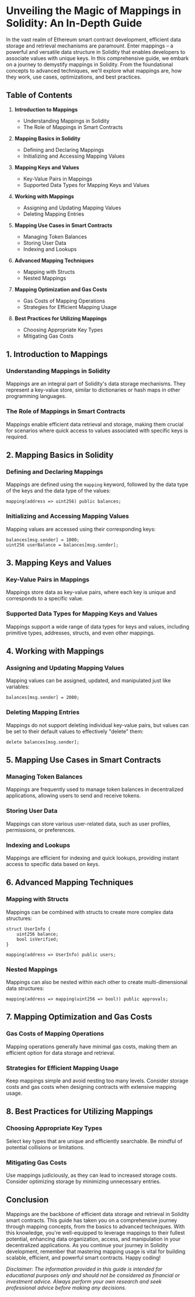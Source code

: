 # Unveiling the Magic of Mappings in Solidity: An In-Depth Guide

In the vast realm of Ethereum smart contract development, efficient data storage and retrieval mechanisms are paramount. Enter mappings – a powerful and versatile data structure in Solidity that enables developers to associate values with unique keys. In this comprehensive guide, we embark on a journey to demystify mappings in Solidity. From the foundational concepts to advanced techniques, we'll explore what mappings are, how they work, use cases, optimizations, and best practices.

## Table of Contents

1. **Introduction to Mappings**
   - Understanding Mappings in Solidity
   - The Role of Mappings in Smart Contracts

2. **Mapping Basics in Solidity**
   - Defining and Declaring Mappings
   - Initializing and Accessing Mapping Values

3. **Mapping Keys and Values**
   - Key-Value Pairs in Mappings
   - Supported Data Types for Mapping Keys and Values

4. **Working with Mappings**
   - Assigning and Updating Mapping Values
   - Deleting Mapping Entries

5. **Mapping Use Cases in Smart Contracts**
   - Managing Token Balances
   - Storing User Data
   - Indexing and Lookups

6. **Advanced Mapping Techniques**
   - Mapping with Structs
   - Nested Mappings

7. **Mapping Optimization and Gas Costs**
   - Gas Costs of Mapping Operations
   - Strategies for Efficient Mapping Usage

8. **Best Practices for Utilizing Mappings**
   - Choosing Appropriate Key Types
   - Mitigating Gas Costs

## 1. Introduction to Mappings

### Understanding Mappings in Solidity

Mappings are an integral part of Solidity's data storage mechanisms. They represent a key-value store, similar to dictionaries or hash maps in other programming languages.

### The Role of Mappings in Smart Contracts

Mappings enable efficient data retrieval and storage, making them crucial for scenarios where quick access to values associated with specific keys is required.

## 2. Mapping Basics in Solidity

### Defining and Declaring Mappings

Mappings are defined using the `mapping` keyword, followed by the data type of the keys and the data type of the values:

```solidity
mapping(address => uint256) public balances;
```

### Initializing and Accessing Mapping Values

Mapping values are accessed using their corresponding keys:

```solidity
balances[msg.sender] = 1000;
uint256 userBalance = balances[msg.sender];
```

## 3. Mapping Keys and Values

### Key-Value Pairs in Mappings

Mappings store data as key-value pairs, where each key is unique and corresponds to a specific value.

### Supported Data Types for Mapping Keys and Values

Mappings support a wide range of data types for keys and values, including primitive types, addresses, structs, and even other mappings.

## 4. Working with Mappings

### Assigning and Updating Mapping Values

Mapping values can be assigned, updated, and manipulated just like variables:

```solidity
balances[msg.sender] = 2000;
```

### Deleting Mapping Entries

Mappings do not support deleting individual key-value pairs, but values can be set to their default values to effectively "delete" them:

```solidity
delete balances[msg.sender];
```

## 5. Mapping Use Cases in Smart Contracts

### Managing Token Balances

Mappings are frequently used to manage token balances in decentralized applications, allowing users to send and receive tokens.

### Storing User Data

Mappings can store various user-related data, such as user profiles, permissions, or preferences.

### Indexing and Lookups

Mappings are efficient for indexing and quick lookups, providing instant access to specific data based on keys.

## 6. Advanced Mapping Techniques

### Mapping with Structs

Mappings can be combined with structs to create more complex data structures:

```solidity
struct UserInfo {
    uint256 balance;
    bool isVerified;
}

mapping(address => UserInfo) public users;
```

### Nested Mappings

Mappings can also be nested within each other to create multi-dimensional data structures:

```solidity
mapping(address => mapping(uint256 => bool)) public approvals;
```

## 7. Mapping Optimization and Gas Costs

### Gas Costs of Mapping Operations

Mapping operations generally have minimal gas costs, making them an efficient option for data storage and retrieval.

### Strategies for Efficient Mapping Usage

Keep mappings simple and avoid nesting too many levels. Consider storage costs and gas costs when designing contracts with extensive mapping usage.

## 8. Best Practices for Utilizing Mappings

### Choosing Appropriate Key Types

Select key types that are unique and efficiently searchable. Be mindful of potential collisions or limitations.

### Mitigating Gas Costs

Use mappings judiciously, as they can lead to increased storage costs. Consider optimizing storage by minimizing unnecessary entries.

## Conclusion

Mappings are the backbone of efficient data storage and retrieval in Solidity smart contracts. This guide has taken you on a comprehensive journey through mapping concepts, from the basics to advanced techniques. With this knowledge, you're well-equipped to leverage mappings to their fullest potential, enhancing data organization, access, and manipulation in your decentralized applications. As you continue your journey in Solidity development, remember that mastering mapping usage is vital for building scalable, efficient, and powerful smart contracts. Happy coding!

*Disclaimer: The information provided in this guide is intended for educational purposes only and should not be considered as financial or investment advice. Always perform your own research and seek professional advice before making any decisions.*